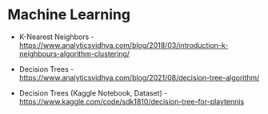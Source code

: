 # Machine Learning

- K-Nearest Neighbors - <https://www.analyticsvidhya.com/blog/2018/03/introduction-k-neighbours-algorithm-clustering/>

- Decision Trees - <https://www.analyticsvidhya.com/blog/2021/08/decision-tree-algorithm/>
- Decision Trees (Kaggle Notebook, Dataset) - <https://www.kaggle.com/code/sdk1810/decision-tree-for-playtennis>
